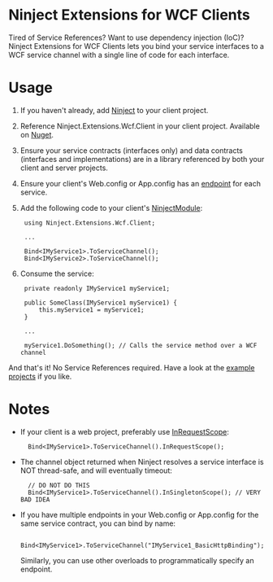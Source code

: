 Ninject Extensions for WCF Clients
================

Tired of Service References? Want to use dependency injection (IoC)? Ninject Extensions for WCF Clients lets you bind your service interfaces to a WCF service channel with a single line of code for each interface.

Usage
=

1. If you haven't already, add [Ninject](http://www.ninject.org/) to your client project.
2. Reference Ninject.Extensions.Wcf.Client in your client project. Available on [Nuget](https://nuget.org/packages/Ninject.Extensions.Wcf.Client/).
3. Ensure your service contracts (interfaces only) and data contracts (interfaces and implementations) are in a library referenced by both your client and server projects.
4. Ensure your client's Web.config or App.config has an [endpoint](http://msdn.microsoft.com/en-us/library/ms731144.aspx) for each service.
5. Add the following code to your client's [NinjectModule](https://github.com/ninject/ninject/wiki/Modules-and-the-Kernel):

        using Ninject.Extensions.Wcf.Client;
        
        ...
        
        Bind<IMyService1>.ToServiceChannel();
        Bind<IMyService2>.ToServiceChannel();

6. Consume the service:

        private readonly IMyService1 myService1;
        
        public SomeClass(IMyService1 myService1) {
            this.myService1 = myService1;
        }
        
        ...
        
        myService1.DoSomething(); // Calls the service method over a WCF channel

And that's it! No Service References required. Have a look at the [example projects](https://github.com/cyanfish/ninject.extensions.wcf.client/tree/master/src/Examples) if you like.

Notes
=

- If your client is a web project, preferably use [InRequestScope](https://github.com/ninject/Ninject.Web.Common/wiki/InRequestScope):

        Bind<IMyService1>.ToServiceChannel().InRequestScope();

- The channel object returned when Ninject resolves a service interface is NOT thread-safe, and will eventually timeout:

        // DO NOT DO THIS
        Bind<IMyService1>.ToServiceChannel().InSingletonScope(); // VERY BAD IDEA

- If you have multiple endpoints in your Web.config or App.config for the same service contract, you can bind by name:

        Bind<IMyService1>.ToServiceChannel("IMyService1_BasicHttpBinding");
        
  Similarly, you can use other overloads to programmatically specify an endpoint.
